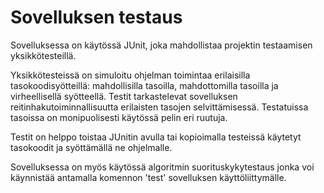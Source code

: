 # Sovelluksen testaus

Sovelluksessa on käytössä JUnit, joka mahdollistaa projektin testaamisen yksikkötesteillä.

Yksikkötesteissä on simuloitu ohjelman toimintaa erilaisilla tasokoodisyötteillä: mahdollisilla tasoilla, mahdottomilla tasoilla ja virheellisellä syötteellä. Testit tarkastelevat sovelluksen reitinhakutoiminnallisuutta erilaisten tasojen selvittämisessä. Testatuissa tasoissa on monipuolisesti käytössä pelin eri ruutuja.

Testit on helppo toistaa JUnitin avulla tai kopioimalla testeissä käytetyt tasokoodit ja syöttämällä ne ohjelmalle.

Sovelluksessa on myös käytössä algoritmin suorituskykytestaus jonka voi käynnistää antamalla komennon 'test' sovelluksen käyttöliittymälle.
